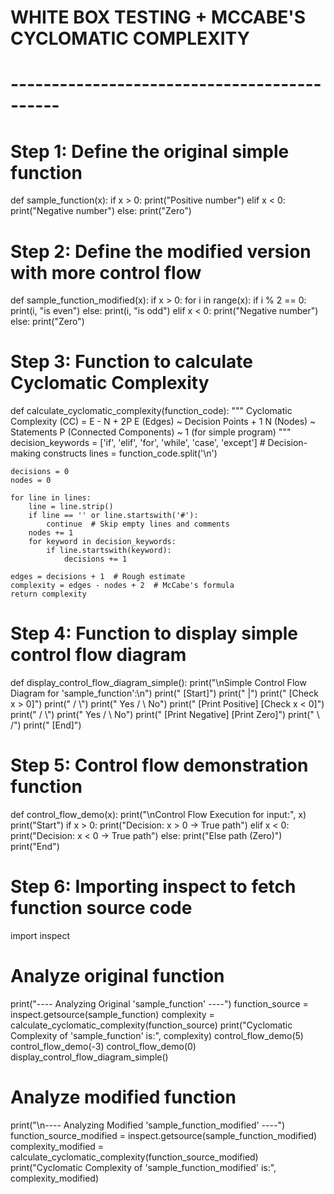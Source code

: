 # WHITE BOX TESTING + MCCABE'S CYCLOMATIC COMPLEXITY
# --------------------------------------------

# Step 1: Define the original simple function
def sample_function(x):
    if x > 0:
        print("Positive number")
    elif x < 0:
        print("Negative number")
    else:
        print("Zero")

# Step 2: Define the modified version with more control flow

def sample_function_modified(x):
    if x > 0:
        for i in range(x):
            if i % 2 == 0:
                print(i, "is even")
            else:
                print(i, "is odd")
    elif x < 0:
        print("Negative number")
    else:
        print("Zero")

# Step 3: Function to calculate Cyclomatic Complexity

def calculate_cyclomatic_complexity(function_code):
    """
    Cyclomatic Complexity (CC) = E - N + 2P
    E (Edges) ~ Decision Points + 1
    N (Nodes) ~ Statements
    P (Connected Components) ~ 1 (for simple program)
    """
    decision_keywords = ['if', 'elif', 'for', 'while', 'case', 'except']  # Decision-making constructs
    lines = function_code.split('\n')

    decisions = 0
    nodes = 0

    for line in lines:
        line = line.strip()
        if line == '' or line.startswith('#'):
            continue  # Skip empty lines and comments
        nodes += 1
        for keyword in decision_keywords:
            if line.startswith(keyword):
                decisions += 1

    edges = decisions + 1  # Rough estimate
    complexity = edges - nodes + 2  # McCabe's formula
    return complexity

# Step 4: Function to display simple control flow diagram

def display_control_flow_diagram_simple():
    print("\nSimple Control Flow Diagram for 'sample_function':\n")
    print("        [Start]")
    print("           |")
    print("        [Check x > 0]")
    print("         /     \\")
    print("    Yes /       \\ No")
    print("     [Print Positive]   [Check x < 0]")
    print("                         /     \\")
    print("                    Yes /       \\ No")
    print("                  [Print Negative] [Print Zero]")
    print("                         \\     /")
    print("                          [End]")

# Step 5: Control flow demonstration function

def control_flow_demo(x):
    print("\nControl Flow Execution for input:", x)
    print("Start")
    if x > 0:
        print("Decision: x > 0 → True path")
    elif x < 0:
        print("Decision: x < 0 → True path")
    else:
        print("Else path (Zero)")
    print("End")

# Step 6: Importing inspect to fetch function source code

import inspect

# Analyze original function

print("---- Analyzing Original 'sample_function' ----")
function_source = inspect.getsource(sample_function)
complexity = calculate_cyclomatic_complexity(function_source)
print("Cyclomatic Complexity of 'sample_function' is:", complexity)
control_flow_demo(5)
control_flow_demo(-3)
control_flow_demo(0)
display_control_flow_diagram_simple()

# Analyze modified function

print("\n---- Analyzing Modified 'sample_function_modified' ----")
function_source_modified = inspect.getsource(sample_function_modified)
complexity_modified = calculate_cyclomatic_complexity(function_source_modified)
print("Cyclomatic Complexity of 'sample_function_modified' is:", complexity_modified)
 
